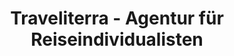 ---
title: "Traveliterra - Agentur für Reiseindividualisten"
url: /jena/traveliterra-agentur-fuer-reiseindividualisten/
shop: Reisebüro
---